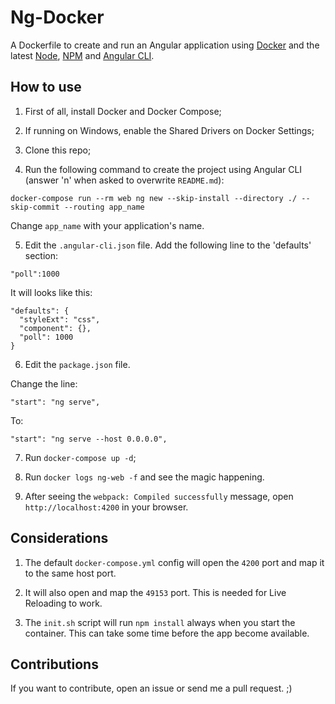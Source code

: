 # Ng-Docker

A Dockerfile to create and run an Angular application using [Docker](https://www.docker.com/) and the latest [Node](https://nodejs.org/), [NPM](https://www.npmjs.com/) and [Angular CLI](https://cli.angular.io/).

## How to use

1. First of all, install Docker and Docker Compose;

2. If running on Windows, enable the Shared Drivers on Docker Settings;

3. Clone this repo;

4. Run the following command to create the project using Angular CLI (answer 'n' when asked to overwrite `README.md`):

```
docker-compose run --rm web ng new --skip-install --directory ./ --skip-commit --routing app_name
```

Change `app_name` with your application's name.

5. Edit the `.angular-cli.json` file. Add the following line to the 'defaults' section:

```
"poll":1000
```

It will looks like this:

```
"defaults": {
  "styleExt": "css",
  "component": {},
  "poll": 1000
}
```

6. Edit the `package.json` file. 

Change the line:
```
"start": "ng serve",
```

To:
```
"start": "ng serve --host 0.0.0.0",
```

7. Run `docker-compose up -d`;

8. Run `docker logs ng-web -f` and see the magic happening.

9. After seeing the `webpack: Compiled successfully` message, open `http://localhost:4200` in your browser.

## Considerations

1. The default `docker-compose.yml` config will open the `4200` port and map it to the same host port.

2. It will also open and map the `49153` port. This is needed for Live Reloading to work.

3. The `init.sh` script will run `npm install` always when you start the container. This can take some time before the app become available.

## Contributions

If you want to contribute, open an issue or send me a pull request. ;)
